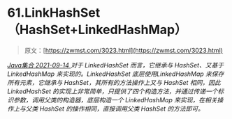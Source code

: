 <!--yml
category: 未分类
date: 0001-01-01 00:00:00
-->

# 61.LinkHashSet（HashSet+LinkedHashMap）

> 原文：[https://zwmst.com/3023.html](https://zwmst.com/3023.html)

   [ *Java集合* ](https://zwmst.com/java%e9%9b%86%e5%90%88)*[ <time datetime="2021-09-15T00:03:09+08:00"> 2021-09-14 </time> ](https://zwmst.com/3023.html)  对于 LinkedHashSet 而言，它继承与 HashSet、又基于LinkedHashMap 来实现的。LinkedHashSet 底层使用LinkedHashMap 来保存所有元素，它继承与 HashSet，其所有的方法操作上又与 HashSet 相同，因此 LinkedHashSet 的实现上非常简单，只提供了四个构造方法，并通过传递一个标识参数，调用父类的构造器，底层构造一个 LinkedHashMap 来实现，在相关操作上与父类 HashSet 的操作相同，直接调用父类 HashSet 的方法即可。*
